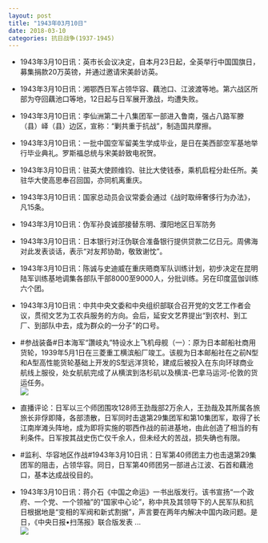 ```yaml
---
layout: post
title: "1943年03月10日"
date: 2018-03-10
categories: 抗日战争(1937-1945)
---
```


<meta name="referrer" content="no-referrer" />

- 1943年3月10日讯：英市长会议决定，自本月23日起，全英举行中国国旗日，募集捐款20万英镑，并通过邀请宋美龄访英。 

- 1943年3月10日讯：湘鄂西日军占领华容、藕池口、江波渡等地。第六战区所部为夺回藕池口等地，12日起与日军展开激战，均遭失败。 

- 1943年3月10日讯：李仙洲第二十八集团军一部进入鲁南，强占八路军滕（县）峄（县）边区，宣称：“剿共重于抗战”，制造国共摩擦。 

- 1943年3月10日讯：一批中国空军留美生学成毕业，是日在美西部空军基地举行毕业典礼。罗斯福总统与宋美龄致电祝贺。 

- 1943年3月10日讯：驻英大使顾维钧、驻比大使钱泰，乘机启程分赴任所。美驻华大使高思奉召回国，亦同机离重庆。 

- 1943年3月10日讯：国家总动员会议常委会通过《战时取缔奢侈行为办法》，凡15条。 

- 1943年3月10日讯：伪军孙良诚部接替东明、濮阳地区日军防务 

- 1943年3月10日讯：日本银行对汪伪联合准备银行提供贷款二亿日元。周佛海对此发表谈话，表示“对友邦协助，敬致谢忱”。 

- 1943年3月10日讯：陈诚与史迪威在重庆晤商军队训练计划，初步决定在昆明陆军训练基地调集各部队干部8000至9000人，分批训练。另在印度蓝伽训练六个团。 

- 1943年3月10日讯：中共中央文委和中央组织部联合召开党的文艺工作者会议，贯彻文艺为工农兵服务的方向。会后，延安文艺界提出“到农村、到工厂、到部队中去，成为群众的一分子”的口号。 

- #参战装备#日本海军“讚岐丸”特设水上飞机母舰（一）：原为日本邮船社商用货轮，1939年5月1日在三菱重工横滨船厂竣工。该舰为日本邮船社在之前N型和A型高性能货轮基础上开发的S型远洋货轮，建成后被投入在东向环球商业航线上服役，处女航航完成了从横滨到洛杉矶以及横滨-巴拿马运河-伦敦的货运任务。 <br/><img src="https://wx3.sinaimg.cn/large/aca367d8ly1fp7hq46ck6j20jl08umy5.jpg" />

- 直播评论：日军以三个师团围攻128师王劲哉部2万余人，王劲哉及其所属各旅旅长非俘即降，各部溃散，日军同时击退第29集团军和第10集团军，取得了长江南岸滩头阵地，成为即将实施的鄂西作战的前进基地，由此创造了相当的有利条件。日军按其战史伤亡仅千余人，但未经大的苦战，损失确也有限。 

- #监利、华容地区作战#1943年3月10日讯：日军第40师团主力也击退第29集团军的阻击，占领华容。同日，日军第40师团另一部进占江波、石首和藕池口，基本达成战役目的。 

- 1943年3月10日讯：蒋介石《中国之命运》一书出版发行。该书宣扬“一个政府、一个党、一个领袖”的“国家中心论”，称中共及其领导下的人民军队和抗日根据地是“变相的军阀和新式割据”，声言要在两年内解决中国内政问题。是日，《中央日报•扫荡报》联合版发表 ... <br/><img src="https://wx3.sinaimg.cn/large/aca367d8ly1fp7e8sjz5gj20c80bx0su.jpg" />

